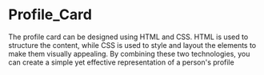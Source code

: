 # Profile_Card
The profile card can be designed using HTML and CSS. HTML is used to structure the content, while CSS is used to style and layout the elements to make them visually appealing. By combining these two technologies, you can create a simple yet effective representation of a person's profile
